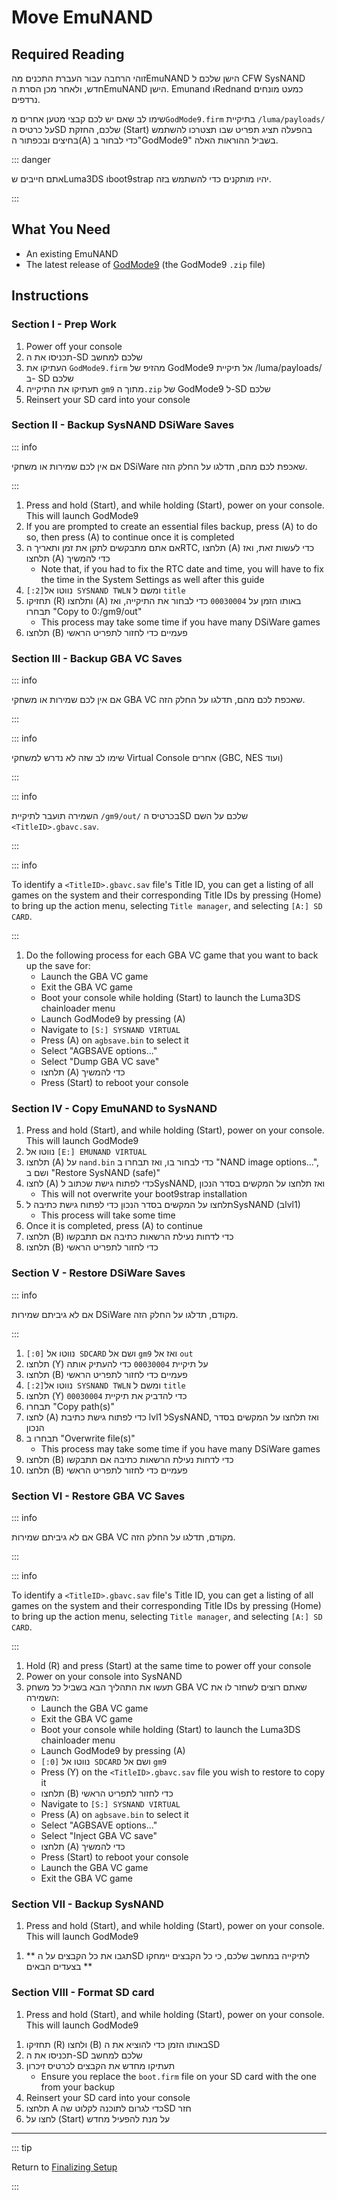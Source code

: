 # Move EmuNAND

## Required Reading

זוהי הרחבה עבור העברת התכנים מהEmuNAND הישן שלכם ל CFW SysNAND חדש, ולאחר מכן הסרת הEmuNAND הישן. Emunand וRednand כמעט מונחים נרדפים.

שימו לב שאם יש לכם קבצי מטען אחרים מ`GodMode9.firm` בתיקיית `/luma/payloads/` על כרטיס הSD שלכם, החזקת (Start) בהפעלה תציג תפריט שבו תצטרכו להשתמש בחיצים ובכפתור ה(A) כדי לבחור ב"GodMode9" בשביל ההוראות האלה.

::: danger

אתם חייבים שLuma3DS וboot9strap יהיו מותקנים כדי להשתמש בזה.

:::

## What You Need

- An existing EmuNAND
- The latest release of [GodMode9](https://github.com/d0k3/GodMode9/releases/latest) (the GodMode9 `.zip` file)

## Instructions

### Section I - Prep Work

1. Power off your console
2. תכניסו את ה-SD שלכם למחשב
3. העתיקו את `GodMode9.firm` מהזיפ של GodMode9 אל תיקיית /luma/payloads/ ב- SD שלכם
4. תעתיקו את התיקייה `gm9` מתוך ה`.zip` של GodMode9 ל-SD שלכם
5. Reinsert your SD card into your console

### Section II - Backup SysNAND DSiWare Saves

::: info

אם אין לכם שמירות או משחקי DSiWare שאכפת לכם מהם, תדלגו על החלק הזה.

:::

1. Press and hold (Start), and while holding (Start), power on your console. This will launch GodMode9
2. If you are prompted to create an essential files backup, press (A) to do so, then press (A) to continue once it is completed
3. אם אתם מתבקשים לתקן את זמן ותאריך הRTC, תלחצו (A) כדי לעשות זאת, ואז תלחצו (A) כדי להמשיך
   - Note that, if you had to fix the RTC date and time, you will have to fix the time in the System Settings as well after this guide
4. נווטו אל`[2:] SYSNAND TWLN` ומשם ל `title`
5. תחזיקו (R) ותלחצו (A) באותו הזמן על `00030004` כדי לבחור את התיקייה, ואז תבחרו "Copy to 0:/gm9/out"
   - This process may take some time if you have many DSiWare games
6. תלחצו (B) פעמיים כדי לחזור לתפריט הראשי

### Section III - Backup GBA VC Saves

::: info

אם אין לכם שמירות או משחקי GBA VC שאכפת לכם מהם, תדלגו על החלק הזה.

:::

::: info

שימו לב שזה לא נדרש למשחקי Virtual Console אחרים (GBC, NES ועוד)

:::

::: info

השמירה תועבר לתיקיית `/gm9/out/` בכרטיס הSD שלכם על השם `<TitleID>.gbavc.sav`.

:::

::: info

To identify a `<TitleID>.gbavc.sav` file's Title ID, you can get a listing of all games on the system and their corresponding Title IDs by pressing (Home) to bring up the action menu, selecting `Title manager`, and selecting `[A:] SD CARD`.

:::

1. Do the following process for each GBA VC game that you want to back up the save for:
   - Launch the GBA VC game
   - Exit the GBA VC game
   - Boot your console while holding (Start) to launch the Luma3DS chainloader menu
   - Launch GodMode9 by pressing (A)
   - Navigate to `[S:] SYSNAND VIRTUAL`
   - Press (A) on `agbsave.bin` to select it
   - Select "AGBSAVE options..."
   - Select "Dump GBA VC save"
   - תלחצו (A) כדי להמשיך
   - Press (Start) to reboot your console

### Section IV - Copy EmuNAND to SysNAND

1. Press and hold (Start), and while holding (Start), power on your console. This will launch GodMode9
2. נווטו אל `[E:] EMUNAND VIRTUAL`
3. תלחצו (A) על `nand.bin` כדי לבחור בו, ואז תבחרו ב "NAND image options...", ושם ב "Restore SysNAND (safe)"
4. לחצו (A) כדי לפתוח גישת שכתוב לSysNAND, ואז תלחצו על המקשים בסדר הנכון
   - This will not overwrite your boot9strap installation
5. תלחצו על המקשים בסדר הנכון כדי לפתוח גישת כתיבה לSysNAND (בlvl1)
   - This process will take some time
6. Once it is completed, press (A) to continue
7. תלחצו (B) כדי לדחות נעילת הרשאות כתיבה אם תתבקשו
8. תלחצו (B) כדי לחזור לתפריט הראשי

### Section V - Restore DSiWare Saves

::: info

אם לא גיביתם שמירות DSiWare מקודם, תדלגו על החלק הזה.

:::

1. נווטו אל `[0:] SDCARD` ושם אל `gm9` ואז אל `out`
2. תלחצו (Y) על תיקיית `00030004` כדי להעתיק אותה
3. תלחצו (B) פעמיים כדי לחזור לתפריט הראשי
4. נווטו אל`[2:] SYSNAND TWLN` ומשם ל `title`
5. תלחצו (Y) כדי להדביק את תיקיית `00030004`
6. תבחרו "Copy path(s)"
7. לחצו (A) כדי לפתוח גישת כתיבת lvl1 לSysNAND, ואז תלחצו על המקשים בסדר הנכון
8. תבחרו ב "Overwrite file(s)"
   - This process may take some time if you have many DSiWare games
9. תלחצו (B) כדי לדחות נעילת הרשאות כתיבה אם תתבקשו
10. תלחצו (B) פעמיים כדי לחזור לתפריט הראשי

### Section VI - Restore GBA VC Saves

::: info

אם לא גיביתם שמירות GBA VC מקודם, תדלגו על החלק הזה.

:::

::: info

To identify a `<TitleID>.gbavc.sav` file's Title ID, you can get a listing of all games on the system and their corresponding Title IDs by pressing (Home) to bring up the action menu, selecting `Title manager`, and selecting `[A:] SD CARD`.

:::

1. Hold (R) and press (Start) at the same time to power off your console
2. Power on your console into SysNAND
3. תעשו את התהליך הבא בשביל כל משחק GBA VC שאתם רוצים לשחזר לו את השמירה:
   - Launch the GBA VC game
   - Exit the GBA VC game
   - Boot your console while holding (Start) to launch the Luma3DS chainloader menu
   - Launch GodMode9 by pressing (A)
   - נווטו אל `[0:] SDCARD` ושם אל `gm9`
   - Press (Y) on the `<TitleID>.gbavc.sav` file you wish to restore to copy it
   - תלחצו (B) כדי לחזור לתפריט הראשי
   - Navigate to `[S:] SYSNAND VIRTUAL`
   - Press (A) on `agbsave.bin` to select it
   - Select "AGBSAVE options..."
   - Select "Inject GBA VC save"
   - תלחצו (A) כדי להמשיך
   - Press (Start) to reboot your console
   - Launch the GBA VC game
   - Exit the GBA VC game

### Section VII - Backup SysNAND

1. Press and hold (Start), and while holding (Start), power on your console. This will launch GodMode9

<!--@include: ./_include/nand-backup.md -->

1. \*\* תגבו את כל הקבצים על הSD לתיקייה במחשב שלכם, כי כל הקבצים יימחקו בצעדים הבאים \*\*

### Section VIII - Format SD card

1. Press and hold (Start), and while holding (Start), power on your console. This will launch GodMode9

<!--@include: ./_include/format-sd-gm9.md -->

1. תחזיקו (R) ולחצו (B) באותו הזמן כדי להוציא את הSD
2. תכניסו את ה-SD שלכם למחשב
3. תעתיקו מחדש את הקבצים לכרטיס זיכרון
   - Ensure you replace the `boot.firm` file on your SD card with the one from your backup
4. Reinsert your SD card into your console
5. תלחצו A כדי לגרום לתוכנה לקלוט שהSD חזר
6. לחצו על (Start) על מנת להפעיל מחדש

___

::: tip

Return to [Finalizing Setup](finalizing-setup)

:::
